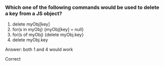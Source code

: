 ### Which one of the following commands would be used to delete a key from a JS object?

1. delete myObj[key]
2. for(s in myObj) {myObj[key] = null}
3. for(s of myObj) {delete myObj.key}
4. delete myObj.key


Answer: both 1 and 4 would work 

Correct